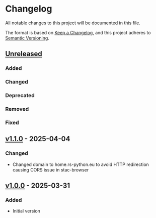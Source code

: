 # Changelog
All notable changes to this project will be documented in this file.

The format is based on [Keep a Changelog](https://keepachangelog.com/en/1.0.0/),
and this project adheres to [Semantic Versioning](https://semver.org/spec/v2.0.0.html).

## [Unreleased]

### Added

### Changed

### Deprecated

### Removed

### Fixed

[Unreleased]: <https://github.com/RS-PYTHON/auxip-stac-extension/compare/v1.1.0...HEAD>

## [v1.1.0] - 2025-04-04

### Changed

- Changed domain to home.rs-python.eu to avoid HTTP redirection causing CORS issue in stac-browser

## [v1.0.0] - 2025-03-31

### Added

- Initial version

[v1.1.0]: <https://github.com/RS-PYTHON/auxip-stac-extension/tree/v1.1.0>
[v1.0.0]: <https://github.com/RS-PYTHON/auxip-stac-extension/tree/v1.0.0>
